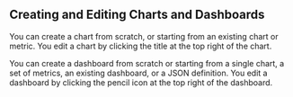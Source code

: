 ## Creating and Editing Charts and Dashboards

You can create a chart from scratch, or starting from an existing chart or metric. You edit a chart by clicking the
title at the top right of the chart.

You can create a dashboard from scratch or starting from a single chart, a set of metrics, an existing dashboard, or a
JSON definition. You edit a dashboard by clicking the pencil icon  <i class="icon-pencil"/></i> at the top right of the dashboard.
